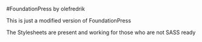 #FoundationPress by olefredrik

This is just a modified version of FoundationPress

The Stylesheets are present and working for those who are not SASS ready